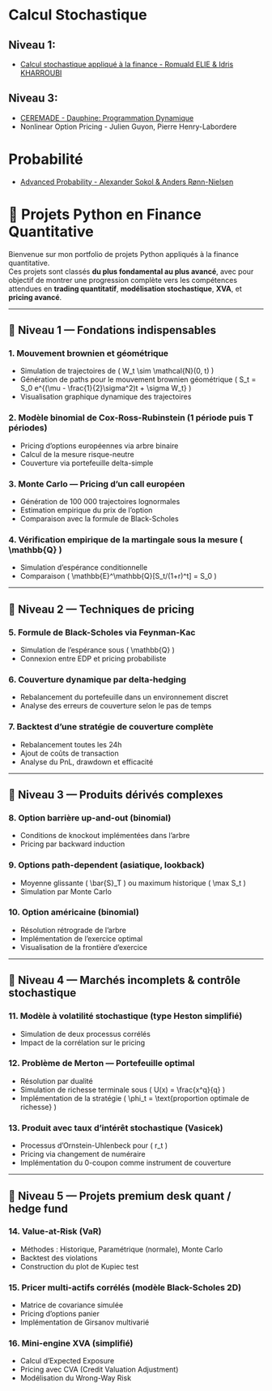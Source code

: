 # Calcul Stochastique
## Niveau 1:
- [Calcul stochastique appliqué à la finance - Romuald ELIE & Idris KHARROUBI](https://media.licdn.com/dms/document/media/v2/D561FAQGkpnciH34wow/feedshare-document-pdf-analyzed/B56ZX8NrxWHQAc-/0/1743693225499?e=1745452800&v=beta&t=pkq1tyCMaQfOir1MxrlLLt2LVgJHJKBq2vyjaV9Mt54)



## Niveau 3:
- [CEREMADE - Dauphine: Programmation Dynamique](https://www.ceremade.dauphine.fr/~carlier/progdyn.pdf)
- Nonlinear Option Pricing - Julien Guyon, Pierre Henry-Labordere



# Probabilité
- [Advanced Probability - Alexander Sokol & Anders Rønn-Nielsen](https://media.licdn.com/dms/document/media/v2/D4D1FAQGS4DFnCmZWaQ/feedshare-document-pdf-analyzed/B4DZYXLix0H4AY-/0/1744145684241?e=1745452800&v=beta&t=weTCeC2jQhBsoRznDtf6EL1_B6kLyahVz0w61aKDgeo)



 # 🚀 Projets Python en Finance Quantitative
 
 Bienvenue sur mon portfolio de projets Python appliqués à la finance quantitative.  
 Ces projets sont classés **du plus fondamental au plus avancé**, avec pour objectif de montrer une progression complète vers les compétences attendues en **trading quantitatif**, **modélisation stochastique**, **XVA**, et **pricing avancé**.
 
 ---
 
 ## 🔹 Niveau 1 — Fondations indispensables
 
 ### 1. Mouvement brownien et géométrique
 - Simulation de trajectoires de \( W_t \sim \mathcal{N}(0, t) \)
 - Génération de paths pour le mouvement brownien géométrique \( S_t = S_0 e^{(\mu - \frac{1}{2}\sigma^2)t + \sigma W_t} \)
 - Visualisation graphique dynamique des trajectoires
 
 ### 2. Modèle binomial de Cox-Ross-Rubinstein (1 période puis T périodes)
 - Pricing d’options européennes via arbre binaire
 - Calcul de la mesure risque-neutre
 - Couverture via portefeuille delta-simple
 
 ### 3. Monte Carlo — Pricing d’un call européen
 - Génération de 100 000 trajectoires lognormales
 - Estimation empirique du prix de l’option
 - Comparaison avec la formule de Black-Scholes
 
 ### 4. Vérification empirique de la martingale sous la mesure \( \mathbb{Q} \)
 - Simulation d’espérance conditionnelle
 - Comparaison \( \mathbb{E}^\mathbb{Q}[S_t/(1+r)^t] = S_0 \)
 
 ---
 
 ## 🔹 Niveau 2 — Techniques de pricing
 
 ### 5. Formule de Black-Scholes via Feynman-Kac
 - Simulation de l’espérance sous \( \mathbb{Q} \)
 - Connexion entre EDP et pricing probabiliste
 
 ### 6. Couverture dynamique par delta-hedging
 - Rebalancement du portefeuille dans un environnement discret
 - Analyse des erreurs de couverture selon le pas de temps
 
 ### 7. Backtest d’une stratégie de couverture complète
 - Rebalancement toutes les 24h
 - Ajout de coûts de transaction
 - Analyse du PnL, drawdown et efficacité
 
 ---
 
 ## 🔹 Niveau 3 — Produits dérivés complexes
 
 ### 8. Option barrière up-and-out (binomial)
 - Conditions de knockout implémentées dans l’arbre
 - Pricing par backward induction
 
 ### 9. Options path-dependent (asiatique, lookback)
 - Moyenne glissante \( \bar{S}_T \) ou maximum historique \( \max S_t \)
 - Simulation par Monte Carlo
 
 ### 10. Option américaine (binomial)
 - Résolution rétrograde de l’arbre
 - Implémentation de l’exercice optimal
 - Visualisation de la frontière d’exercice
 
 ---
 
 ## 🔹 Niveau 4 — Marchés incomplets & contrôle stochastique
 
 ### 11. Modèle à volatilité stochastique (type Heston simplifié)
 - Simulation de deux processus corrélés
 - Impact de la corrélation sur le pricing
 
 ### 12. Problème de Merton — Portefeuille optimal
 - Résolution par dualité
 - Simulation de richesse terminale sous \( U(x) = \frac{x^q}{q} \)
 - Implémentation de la stratégie \( \phi_t = \text{proportion optimale de richesse} \)
 
 ### 13. Produit avec taux d’intérêt stochastique (Vasicek)
 - Processus d’Ornstein-Uhlenbeck pour \( r_t \)
 - Pricing via changement de numéraire
 - Implémentation du 0-coupon comme instrument de couverture
 
 ---
 
 ## 🔹 Niveau 5 — Projets premium desk quant / hedge fund
 
 ### 14. Value-at-Risk (VaR)
 - Méthodes : Historique, Paramétrique (normale), Monte Carlo
 - Backtest des violations
 - Construction du plot de Kupiec test
 
 ### 15. Pricer multi-actifs corrélés (modèle Black-Scholes 2D)
 - Matrice de covariance simulée
 - Pricing d’options panier
 - Implémentation de Girsanov multivarié
 
 ### 16. Mini-engine XVA (simplifié)
 - Calcul d’Expected Exposure
 - Pricing avec CVA (Credit Valuation Adjustment)
 - Modélisation du Wrong-Way Risk
